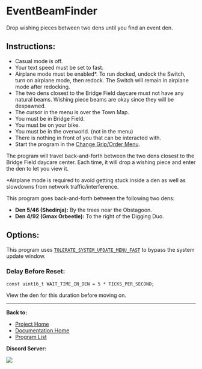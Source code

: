 # EventBeamFinder

Drop wishing pieces between two dens until you find an event den.

## Instructions:
- Casual mode is off.
- Your text speed must be set to fast.
- Airplane mode must be enabled*. To run docked, undock the Switch, turn on airplane mode, then redock. The Switch will remain in airplane mode after redocking.
- The two dens closest to the Bridge Field daycare must not have any natural beams. Wishing piece beams are okay since they will be despawned.
- The cursor in the menu is over the Town Map.
- You must be in Bridge Field.
- You must be on your bike.
- You must be in the overworld. (not in the menu)
- There is nothing in front of you that can be interacted with.
-	Start the program in the [Change Grip/Order Menu](../Appendix/ChangeGripOrderMenu.md).

The program will travel back-and-forth between the two dens closest to the Bridge Field daycare center. Each time, it will drop a wishing piece and enter the den to let you view it.

*Airplane mode is required to avoid getting stuck inside a den as well as slowdowns from network traffic/interference.

This program goes back-and-forth between the following two dens:
- **Den 5/46 (Shedinja):** By the trees near the Obstagoon.
- **Den 4/92 (Gmax Orbeetle):** To the right of the Digging Duo.

## Options:

This program uses [`TOLERATE_SYSTEM_UPDATE_MENU_FAST`](../Appendix/GlobalSettings.md#tolerate-system-update-menu-fast) to bypass the system update window.

### Delay Before Reset:
```
const uint16_t WAIT_TIME_IN_DEN = 5 * TICKS_PER_SECOND;
```
View the den for this duration before moving on.



<hr>

**Back to:**
- [Project Home](/README.md)
- [Documentation Home](/Documentation/README.md)
- [Program List](/Documentation/ProgramList.md)

**Discord Server:** 

[<img src="https://canary.discordapp.com/api/guilds/695809740428673034/widget.png?style=banner2">](https://discord.gg/cQ4gWxN)
